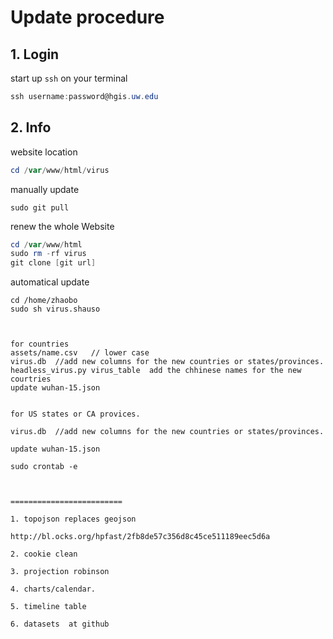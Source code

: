 # Update procedure


## 1. Login

start up `ssh` on your terminal

```powershell
ssh username:password@hgis.uw.edu


```

## 2. Info

website location

```powershell
cd /var/www/html/virus
```

manually update

```
sudo git pull
```


renew the whole Website

```powershell
cd /var/www/html
sudo rm -rf virus
git clone [git url]
```


automatical update

```
cd /home/zhaobo
sudo sh virus.shauso



for countries
assets/name.csv   // lower case
virus.db  //add new columns for the new countries or states/provinces.
headless_virus.py virus_table  add the chhinese names for the new courtries
update wuhan-15.json


for US states or CA provices.

virus.db  //add new columns for the new countries or states/provinces.

update wuhan-15.json

sudo crontab -e



=========================

1. topojson replaces geojson

http://bl.ocks.org/hpfast/2fb8de57c356d8c45ce511189eec5d6a

2. cookie clean

3. projection robinson

4. charts/calendar.

5. timeline table

6. datasets  at github
